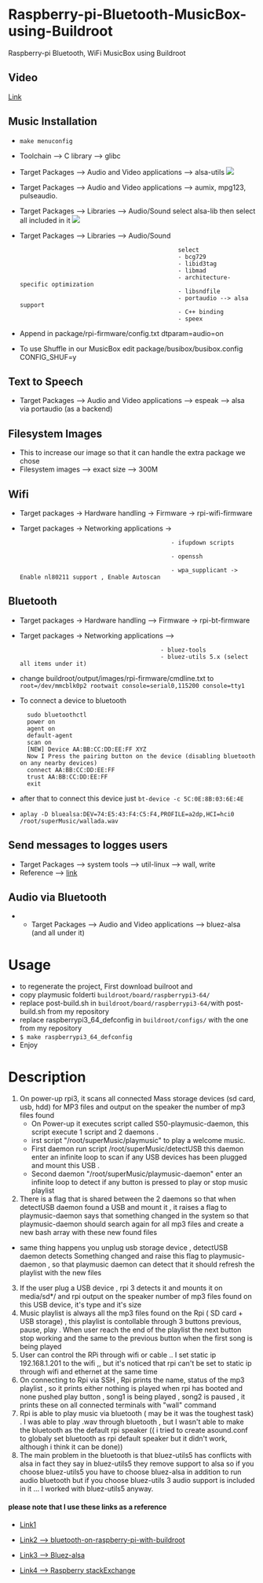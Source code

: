 # Raspberry-pi-Bluetooth-MusicBox-using-Buildroot
Raspberry-pi Bluetooth, WiFi MusicBox using Buildroot
## Video
 [Link](https://youtu.be/OiDO2pVhzgk)
 
## Music Installation
- `make menuconfig`  
- Toolchain --> C library --> glibc
- Target Packages --> Audio and Video applications --> alsa-utils 
 ![](https://github.com/hananabilabd/Raspberry-pi-Bluetooth-MusicBox-using-Buildroot/blob/master/Images/alsa-utils.png)
 
- Target Packages --> Audio and Video applications --> aumix, mpg123, pulseaudio.
- Target Packages --> Libraries --> Audio/Sound 
   select alsa-lib then select all included in it
  ![](https://github.com/hananabilabd/Raspberry-pi-Bluetooth-MusicBox-using-Buildroot/blob/master/Images/alsa-lib.png)
- Target Packages --> Libraries --> Audio/Sound 

                                                   select
                                                   - bcg729
                                                   - libid3tag
                                                   - libmad
                                                   - architecture-specific optimization
                                                   - libsndfile
                                                   - portaudio --> alsa support
                                                   - C++ binding
                                                   - speex
- Append in package/rpi-firmware/config.txt
    dtparam=audio=on
- To use Shuffle in our MusicBox edit package/busibox/busibox.config
    CONFIG_SHUF=y
    
## Text to Speech
 - Target Packages --> Audio and Video applications --> espeak --> alsa via portaudio (as a backend)
  
## Filesystem Images
 - This to increase our image so that it can handle the extra package we chose
 - Filesystem images --> exact size --> 300M 
  
## Wifi
 - Target packages -> Hardware handling -> Firmware -> rpi-wifi-firmware
 - Target packages -> Networking applications ->  
 
                                                  - ifupdown scripts
                                                  
                                                  - openssh
                                                  
                                                  - wpa_supplicant -> Enable nl80211 support , Enable Autoscan
                                                  
## Bluetooth
 - Target packages -> Hardware handling --> Firmware -> rpi-bt-firmware
 - Target packages -> Networking applications --> 
 
                                               - bluez-tools
                                               - bluez-utils 5.x (select all items under it)
 - change buildroot/output/images/rpi-firmware/cmdline.txt
  to 
  `root=/dev/mmcblk0p2 rootwait console=serial0,115200 console=tty1 `
- To connect a device to bluetooth
                                                                       
        sudo bluetoothctl
        power on
        agent on
        default-agent
        scan on
        [NEW] Device AA:BB:CC:DD:EE:FF XYZ
        Now I Press the pairing button on the device (disabling bluetooth on any nearby devices)
        connect AA:BB:CC:DD:EE:FF
        trust AA:BB:CC:DD:EE:FF
        exit
- after that to connect this device just 
  `bt-device -c 5C:0E:8B:03:6E:4E`
- `aplay -D bluealsa:DEV=74:E5:43:F4:C5:F4,PROFILE=a2dp,HCI=hci0 /root/superMusic/wallada.wav `
## Send messages to logges users
 - Target Packages --> system tools --> util-linux -->  wall, write
 - Reference --> [link](https://www.tecmint.com/send-a-message-to-logged-users-in-linux-terminal/)
                                           
## Audio via Bluetooth
- - Target Packages --> Audio and Video applications --> bluez-alsa (and all under it)

# Usage 
- to regenerate the project, First download builroot and 
- copy playmusic folderti `buildroot/board/raspberrypi3-64/`
- replace post-build.sh in `buildroot/board/raspberrypi3-64/`with post-build.sh from my repository
- replace raspberrypi3_64_defconfig in `buildroot/configs/`  with the one from my repository
- `$ make raspberrypi3_64_defconfig`
- Enjoy
# Description 


1. On power-up rpi3, it scans all connected Mass storage devices (sd card, usb, hdd) for MP3 files and output on the speaker the number of mp3 files found 
   * On Power-up it executes script called  S50-playmusic-daemon, this script execute 1 script and 2 daemons .
   * irst script "/root/superMusic/playmusic" to play a welcome music.
   * First daemon run script /root/superMusic/detectUSB  this daemon enter an infinite loop to scan if any USB devices has been plugged and mount this USB . 
    * Second daemon "/root/superMusic/playmusic-daemon"  enter an infinite loop to detect if any button is pressed to play or stop music playlist 
2. There is a flag that is  shared between the 2 daemons so that when detectUSB daemon found a USB and mount it , it raises a flag to playmusic-daemon says that something changed in the system so that playmusic-daemon should search again for all mp3 files and create a new bash array with these new found files  
  * same thing happens you unplug usb storage device , detectUSB daemon detects Something changed and raise this flag to         playmusic-daemon , so that playmusic daemon can detect that it should refresh the playlist with the new files 
3. If the user plug a USB device , rpi 3 detects it and mounts it on media/sd*/  and rpi output on the speaker number of mp3 files found on this USB device, it's type and it's size 
4. Music playlist is always all the mp3 files found on the Rpi ( SD card + USB storage)  , this playlist is contollable through 3 buttons previous, pause, play . When user reach the end of the playlist the next button stop working  and the same to the previous button when the first song is being played 
5. User can control the RPi through wifi or cable   .. I set static ip 192.168.1.201 to the wifi  ,, but it's noticed that rpi can't be set to static ip through wifi and ethernet at the same time 
6. On connecting to Rpi via SSH , Rpi prints the name, status of the mp3 playlist , so it prints either nothing is played when rpi has booted and none pushed play button , song1 is being played , song2 is paused , it prints these on all connected terminals with "wall" command
7. Rpi is able to play music via bluetooth ( may be it was the toughest task) . I was able to play .wav through bluetooth , but I wasn't able to make the bluetooth as the default rpi speaker (( i tried to create asound.conf to globaly set bluetooth as rpi default speaker but it didn't work, although i think it can be done)) 
8. The main problem in the bluetooth is that bluez-utils5 has conflicts with alsa in fact they say in bluez-utils5 they remove support to alsa so if you choose bluez-utils5 you have to choose bluez-alsa in addition to run audio bluetooth but if you choose bluez-utils 3 audio support is included in it  ... I worked with bluez-utils5 anyway.

#### please note that I use these links as a reference

* [Link1](https://www.youtube.com/watch?v=MxKzwvF_eBA)

* [Link2 --> bluetooth-on-raspberry-pi-with-buildroot](https://tewarid.github.io/2014/10/29/bluetooth-on-raspberry-pi-with-buildroot.html)

* [Link3 --> Bluez-alsa](https://github.com/Arkq/bluez-alsa)
* [Link4 --> Raspberry stackExchange](https://raspberrypi.stackexchange.com/questions/90267/how-to-stream-sound-to-a-bluetooth-device-from-a-raspberry-pi-zero)
